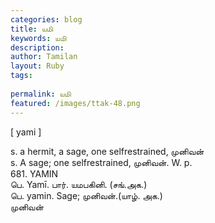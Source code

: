```yaml
---
categories: blog
title: யமி
keywords: யமி
description: 
author: Tamilan
layout: Ruby
tags: 
 
permalink: யமி
featured: /images/ttak-48.png
---
```

  
[ yami ]  
  
s. a hermit, a sage, one selfrestrained, முனிவன்  
s. A sage; one selfrestrained, முனிவன். W. p.   
681. YAMIN  
பெ. Yamī. பார். யமபகினி. (சங்.அக.)  
பெ. yamin. Sage; முனிவன்.(யாழ். அக.)  
முனிவன்